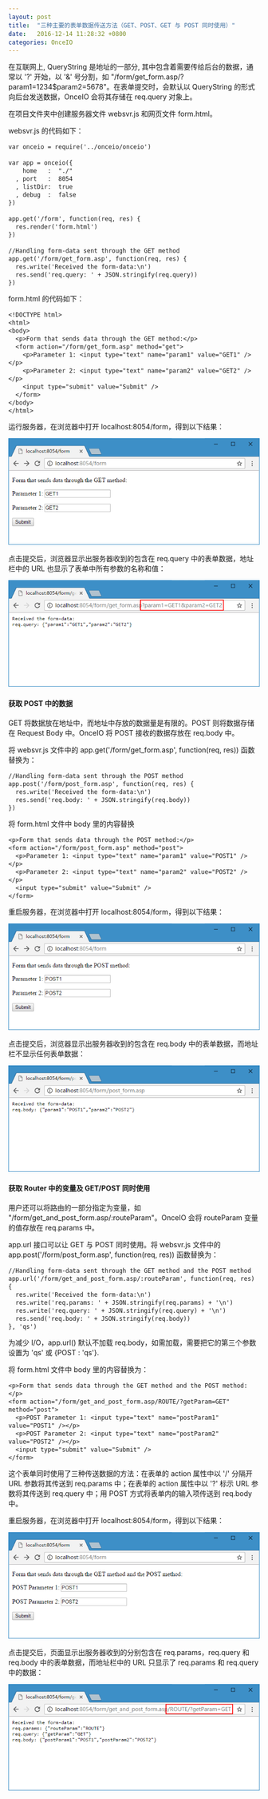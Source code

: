 ```yaml
---
layout: post
title:  "三种主要的表单数据传送方法（GET、POST、GET 与 POST 同时使用）"
date:   2016-12-14 11:28:32 +0800
categories: OnceIO
---
```

在互联网上, QueryString 是地址的一部分, 其中包含着需要传给后台的数据，通常以 '?' 开始，以 '&' 号分割，如 "/form/get_form.asp/?param1=1234$param2=5678"。在表单提交时，会默认以 QueryString 的形式向后台发送数据，OnceIO 会将其存储在 req.query 对象上。

在项目文件夹中创建服务器文件 websvr.js 和网页文件 form.html。  

websvr.js 的代码如下：  
    
    var onceio = require('../onceio/onceio')

    var app = onceio({
        home   :  "./"
      , port   :  8054
      , listDir:  true
      , debug  :  false
    })

    app.get('/form', function(req, res) {
      res.render('form.html')
    })

    //Handling form-data sent through the GET method
    app.get('/form/get_form.asp', function(req, res) {
      res.write('Received the form-data:\n')
      res.send('req.query: ' + JSON.stringify(req.query))
    })  

form.html 的代码如下：  
    
    <!DOCTYPE html>
    <html>
    <body>
      <p>Form that sends data through the GET method:</p>
      <form action="/form/get_form.asp" method="get">
        <p>Parameter 1: <input type="text" name="param1" value="GET1" /></p>
        <p>Parameter 2: <input type="text" name="param2" value="GET2" /></p>
        <input type="submit" value="Submit" />
      </form>
    </body>
    </html> 

运行服务器，在浏览器中打开 localhost:8054/form，得到以下结果：  

![GET 浏览器效果][1]    

点击提交后，浏览器显示出服务器收到的包含在 req.query 中的表单数据，地址栏中的 URL 也显示了表单中所有参数的名称和值：  

![GET 提交浏览器效果][2] 

#### 获取 POST 中的数据

GET 将数据放在地址中，而地址中存放的数据量是有限的。POST 则将数据存储在 Request Body 中。OnceIO 将 POST 接收的数据存放在 req.body 中。

将 websvr.js 文件中的 app.get('/form/get_form.asp', function(req, res)) 函数替换为：  

    //Handling form-data sent through the POST method
    app.post('/form/post_form.asp', function(req, res) {
      res.write('Received the form-data:\n')
      res.send('req.body: ' + JSON.stringify(req.body))
    })  
    

将 form.html 文件中 body 里的内容替换

    <p>Form that sends data through the POST method:</p>
    <form action="/form/post_form.asp" method="post">
      <p>Parameter 1: <input type="text" name="param1" value="POST1" /></p>
      <p>Parameter 2: <input type="text" name="param2" value="POST2" /></p>
      <input type="submit" value="Submit" />
    </form> 

重启服务器，在浏览器中打开 localhost:8054/form，得到以下结果：  

![POST 浏览器效果][3]    

点击提交后，浏览器显示出服务器收到的包含在 req.body 中的表单数据，而地址栏不显示任何表单数据：  

![POST 提交浏览器效果][4]
  
#### 获取 Router 中的变量及 GET/POST 同时使用

用户还可以将路由的一部分指定为变量，如 "/form/get_and_post_form.asp/:routeParam"。OnceIO 会将 routeParam 变量的值存放在 req.params 中。

app.url 接口可以让 GET 与 POST 同时使用。将 websvr.js 文件中的 app.post('/form/post_form.asp', function(req, res)) 函数替换为：  

    //Handling form-data sent through the GET method and the POST method
    app.url('/form/get_and_post_form.asp/:routeParam', function(req, res) {
      res.write('Received the form-data:\n')
      res.write('req.params: ' + JSON.stringify(req.params) + '\n')
      res.write('req.query: ' + JSON.stringify(req.query) + '\n')
      res.send('req.body: ' + JSON.stringify(req.body))
    }, 'qs')  
    
为减少 I/O，app.url() 默认不加载 req.body，如需加载，需要把它的第三个参数设置为 'qs' 或 {POST : 'qs'}.  

将 form.html 文件中 body 里的内容替换为：  

    <p>Form that sends data through the GET method and the POST method:</p>
    <form action="/form/get_and_post_form.asp/ROUTE/?getParam=GET" method="post">
      <p>POST Parameter 1: <input type="text" name="postParam1" value="POST1" /></p>
      <p>POST Parameter 2: <input type="text" name="postParam2" value="POST2" /></p>
      <input type="submit" value="Submit" />
    </form> 

这个表单同时使用了三种传送数据的方法：在表单的 action 属性中以 '/' 分隔开 URL 参数将其传送到 req.params 中；在表单的 action 属性中以 '?' 标示 URL 参数将其传送到 req.query 中；用 POST 方式将表单内的输入项传送到 req.body 中。 
  
重启服务器，在浏览器中打开 localhost:8054/form，得到以下结果：  

![GET&POST 浏览器效果][5]    

点击提交后，页面显示出服务器收到的分别包含在 req.params，req.query 和 req.body 中的表单数据，而地址栏中的 URL 只显示了 req.params 和 req.query 中的数据：  

![GET&POST 提交浏览器效果][6]






  [1]: https://raw.githubusercontent.com/OnceDoc/images/gh-pages/OnceAcademy/Lesson5/get_form.png
  [2]: https://raw.githubusercontent.com/OnceDoc/images/gh-pages/OnceAcademy/Lesson5/get_form_submit.png
  [3]: https://raw.githubusercontent.com/OnceDoc/images/gh-pages/OnceAcademy/Lesson5/post_form.png
  [4]: https://raw.githubusercontent.com/OnceDoc/images/gh-pages/OnceAcademy/Lesson5/post_form_submit.png
  [5]: https://raw.githubusercontent.com/OnceDoc/images/gh-pages/OnceAcademy/Lesson5/get_and_post_form.png
  [6]: https://raw.githubusercontent.com/OnceDoc/images/gh-pages/OnceAcademy/Lesson5/get_and_post_form_submit.png